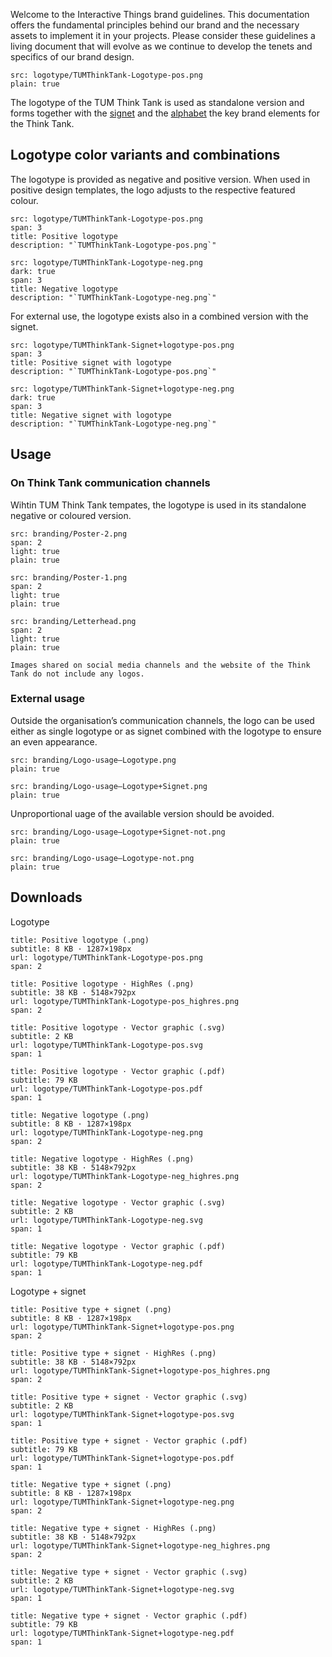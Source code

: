 
Welcome to the Interactive Things brand guidelines. This documentation offers the fundamental principles behind our brand and the necessary assets to implement it in your projects. Please consider these guidelines a living document that will evolve as we continue to develop the tenets and specifics of our brand design.

```image
src: logotype/TUMThinkTank-Logotype-pos.png
plain: true
```

The logotype of the TUM Think Tank is used as standalone version and forms together with the [signet](/signet) and the [alphabet](/alphabet) the key brand elements for the Think Tank.

## Logotype color variants and combinations

The logotype is provided as negative and positive version. When used in positive design templates, the logo adjusts to the respective featured colour.


```image
src: logotype/TUMThinkTank-Logotype-pos.png
span: 3
title: Positive logotype
description: "`TUMThinkTank-Logotype-pos.png`"
```
```image
src: logotype/TUMThinkTank-Logotype-neg.png
dark: true
span: 3
title: Negative logotype
description: "`TUMThinkTank-Logotype-neg.png`"
```

For external use, the logotype exists also in a combined version with the signet. 

```image
src: logotype/TUMThinkTank-Signet+logotype-pos.png
span: 3
title: Positive signet with logotype
description: "`TUMThinkTank-Logotype-pos.png`"
```
```image
src: logotype/TUMThinkTank-Signet+logotype-neg.png
dark: true
span: 3
title: Negative signet with logotype
description: "`TUMThinkTank-Logotype-neg.png`"
```


## Usage

### On Think Tank communication channels

Wihtin TUM Think Tank tempates, the logotype is used in its standalone  negative or coloured version.

```image
src: branding/Poster-2.png
span: 2
light: true
plain: true
```
```image
src: branding/Poster-1.png
span: 2
light: true
plain: true
```
```image
src: branding/Letterhead.png
span: 2
light: true
plain: true
```

```hint|directive
Images shared on social media channels and the website of the Think Tank do not include any logos.
```

### External usage

Outside the organisation’s communication channels, the logo can be used either as single logotype or as signet combined with the logotype to ensure an even appearance.


```image
src: branding/Logo-usage–Logotype.png
plain: true
```

```image
src: branding/Logo-usage–Logotype+Signet.png
plain: true
```

Unproportional uage of the available version should be avoided.

```image
src: branding/Logo-usage–Logotype+Signet-not.png
plain: true
```

```image
src: branding/Logo-usage–Logotype-not.png
plain: true
```

## Downloads

Logotype

```download
title: Positive logotype (.png)
subtitle: 8 KB · 1287×198px
url: logotype/TUMThinkTank-Logotype-pos.png
span: 2
```
```download
title: Positive logotype · HighRes (.png)
subtitle: 38 KB · 5148×792px
url: logotype/TUMThinkTank-Logotype-pos_highres.png
span: 2
```
```download
title: Positive logotype · Vector graphic (.svg)
subtitle: 2 KB
url: logotype/TUMThinkTank-Logotype-pos.svg
span: 1
```
```download
title: Positive logotype · Vector graphic (.pdf)
subtitle: 79 KB
url: logotype/TUMThinkTank-Logotype-pos.pdf
span: 1
```

```download
title: Negative logotype (.png)
subtitle: 8 KB · 1287×198px
url: logotype/TUMThinkTank-Logotype-neg.png
span: 2
```
```download
title: Negative logotype · HighRes (.png)
subtitle: 38 KB · 5148×792px
url: logotype/TUMThinkTank-Logotype-neg_highres.png
span: 2
```
```download
title: Negative logotype · Vector graphic (.svg)
subtitle: 2 KB
url: logotype/TUMThinkTank-Logotype-neg.svg
span: 1
```
```download
title: Negative logotype · Vector graphic (.pdf)
subtitle: 79 KB
url: logotype/TUMThinkTank-Logotype-neg.pdf
span: 1
```


Logotype + signet

```download
title: Positive type + signet (.png)
subtitle: 8 KB · 1287×198px
url: logotype/TUMThinkTank-Signet+logotype-pos.png
span: 2
```
```download
title: Positive type + signet · HighRes (.png)
subtitle: 38 KB · 5148×792px
url: logotype/TUMThinkTank-Signet+logotype-pos_highres.png
span: 2
```
```download
title: Positive type + signet · Vector graphic (.svg)
subtitle: 2 KB
url: logotype/TUMThinkTank-Signet+logotype-pos.svg
span: 1
```
```download
title: Positive type + signet · Vector graphic (.pdf)
subtitle: 79 KB
url: logotype/TUMThinkTank-Signet+logotype-pos.pdf
span: 1
```

```download
title: Negative type + signet (.png)
subtitle: 8 KB · 1287×198px
url: logotype/TUMThinkTank-Signet+logotype-neg.png
span: 2
```
```download
title: Negative type + signet · HighRes (.png)
subtitle: 38 KB · 5148×792px
url: logotype/TUMThinkTank-Signet+logotype-neg_highres.png
span: 2
```
```download
title: Negative type + signet · Vector graphic (.svg)
subtitle: 2 KB
url: logotype/TUMThinkTank-Signet+logotype-neg.svg
span: 1
```
```download
title: Negative type + signet · Vector graphic (.pdf)
subtitle: 79 KB
url: logotype/TUMThinkTank-Signet+logotype-neg.pdf
span: 1
```

